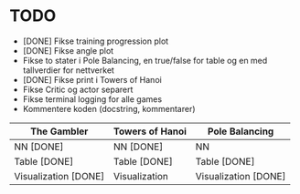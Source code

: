 # TODO

- [DONE] Fikse training progression plot
- [DONE] Fikse angle plot
- Fikse to stater i Pole Balancing, en true/false for table og en med tallverdier for nettverket
- [DONE] Fikse print i Towers of Hanoi
- Fikse Critic og actor separert
- Fikse terminal logging for alle games
- Kommentere koden (docstring, kommentarer)

| The Gambler    | Towers of Hanoi | Pole Balancing |
| -------- | -------- | ------ |
| NN [DONE]  | NN [DONE]    | NN  |
| Table [DONE] | Table [DONE]   | Table [DONE]  |
| Visualization [DONE] | Visualization    | Visualization [DONE]  |